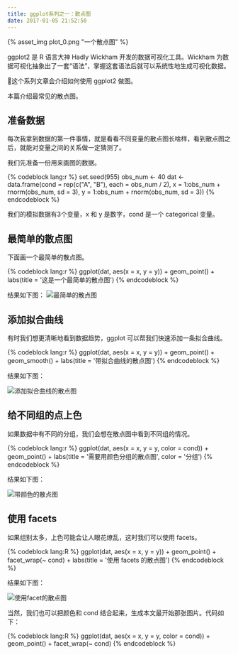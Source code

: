 ```yaml
---
title: ggplot系列之一：散点图
date: 2017-01-05 21:52:50
---
```


{% asset_img plot_0.png "一个散点图" %}

ggplot2 是 R 语言大神 Hadly Wickham 开发的数据可视化工具。Wickham 为数据可视化抽象出了一套“语法”，掌握这套语法后就可以系统性地生成可视化数据。

这个系列文章会介绍如何使用 ggplot2 做图。

本篇介绍最常见的散点图。

<!-- more -->

## 准备数据

每次我拿到数据的第一件事情，就是看看不同变量的散点图长啥样，看到散点图之后，就能对变量之间的关系做一定猜测了。

我们先准备一份用来画图的数据。

{% codeblock lang:r %}
set.seed(955)
obs_num <- 40
dat <- data.frame(cond = rep(c("A", "B"), each = obs_num / 2),
                  x = 1:obs_num + rnorm(obs_num, sd = 3),
                  y = 1:obs_num + rnorm(obs_num, sd = 3))
{% endcodeblock %}

我们的模拟数据有3个变量，x 和 y 是数字，cond 是一个 categorical 变量。

## 最简单的散点图

下面画一个最简单的散点图。

{% codeblock lang:r %}
ggplot(dat, aes(x = x, y = y)) + 
  geom_point() + 
  labs(title = '这是一个最简单的散点图')
{% endcodeblock %}

结果如下图：
![最简单的散点图](plot_1.png)

## 添加拟合曲线

有时我们想更清晰地看到数据趋势，ggplot 可以帮我们快速添加一条拟合曲线。

{% codeblock lang:r %}
ggplot(dat, aes(x = x, y = y)) + 
  geom_point() + 
  geom_smooth() +
  labs(title = '带拟合曲线的散点图')
{% endcodeblock %}

结果如下图：

![添加拟合曲线的散点图](plot_2.png)

## 给不同组的点上色

如果数据中有不同的分组，我们会想在散点图中看到不同组的情况。

{% codeblock lang:r %}
ggplot(dat, aes(x = x, y = y, color = cond)) + 
  geom_point() + 
  labs(title = '需要用颜色分组的散点图',
       color = '分组')
{% endcodeblock %}

结果如下图：

![带颜色的散点图](plot_3.png)


## 使用 facets

如果组别太多，上色可能会让人眼花缭乱，这时我们可以使用 facets。

{% codeblock lang:R %}
ggplot(dat, aes(x = x, y = y)) + 
  geom_point() + 
  facet_wrap(~ cond) +
  labs(title = '使用 facets 的散点图')
{% endcodeblock %}

结果如下图：

![使用facet的散点图](plot_4.png)

当然，我们也可以把颜色和 cond 结合起来，生成本文最开始那张图片。代码如下：

{% codeblock lang:R %}
ggplot(dat, aes(x = x, y = y, color = cond)) + 
  geom_point() + 
  facet_wrap(~ cond)
{% endcodeblock %}

